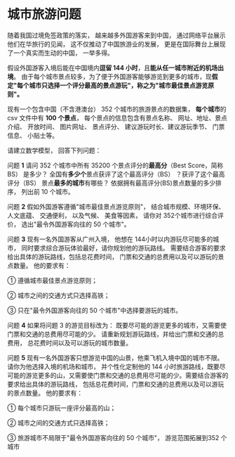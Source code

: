 # 城市旅游问题

随着我国过境免签政策的落实， 越来越多外国游客来到中国，
通过网络平台展示他们在华旅行的见闻， 这不仅推动了中国旅游业的发展，
更是在国际舞台上展现了一个真实而生动的中国， 一举多得。

假设外国游客入境后能在中国境内**逗留 144 小时**，且**能从任一城市附近的机场出境**。 由于每个城市景点较多，为了便于外国游客能够游览到更多的城市，现**假定"每个城市只选择一个评分最高的景点游玩"，称之为"城市最佳景点游览原则"。**

现有一个包含中国（不含港澳台） 352 个城市的旅游景点的数据集， **每个城市**的csv 文件中有 **100 个景点**， 每个景点的信息包含有景点名称、 网址、地址、景点介绍、 开放时间、 图片网址、 景点评分、 建议游玩时长、建议游玩季节、 门票信息、 小贴士等。

请建立数学模型， 回答下列问题：

问题 **1** 请问 352 个城市中所有 35200 个景点评分的**最高分**（Best Score，简称 BS） 是多少？ 全国有**多少个**景点获评了这个最高评分（BS） ？获评了这个最高评分（BS） 景点**最多的城市**有哪些？ 依据拥有最高评分(BS)景点数量的多少排序， 列出前 10 个城市。

问题 **2** 假如外国游客遵循"城市最佳景点游览原则"， 结合城市规模、环境环保、 人文底蕴、 交通便利， 以及气候、 美食等因素， 请你对 352个城市进行综合评价， 选出"最令外国游客向往的 50 个城市"。

问题 **3** 现有一名外国游客从广州入境， 他想在 144小时以内游玩尽可能多的城市， 同时要求综合游玩体验最好，请你规划他的游玩路线。 需要结合游客的要求给出具体的游玩路线，包括总花费时间， 门票和交通的总费用以及可以游玩的景点数量。 他的要求有：

① 遵循城市最佳景点游览原则；

② 城市之间的交通方式只选择高铁；

③ 只在"最令外国游客向往的 50 个城市"中选择要游玩的城市。

问题 **4** 如果将问题 3 的游览目标改为： 既要尽可能的游览更多的城市，又需要使门票和交通的总费用尽可能的少。 请重新规划游玩路线，并给出门票和交通的总费用， 总花费时间以及可以游玩的城市数量。

问题 **5** 现有一名外国游客只想游览中国的山景，他乘飞机入境中国的城市不限。 请你为他选择入境的机场和城市，
并个性化定制他的 144 小时旅游路线，既要尽可能的游览更多的山，又需要使门票和交通的总费用尽可能的少。需要结合游客的要求给出具体的游玩路线， 包括总花费时间，门票和交通的总费用以及可以游玩的景点数量。 他的要求有：

① 每个城市只游玩一座评分最高的山；

② 城市之间的交通方式只选择高铁；

③ 旅游城市不局限于"最令外国游客向往的 50 个城市"， 游览范围拓展到352 个城市

